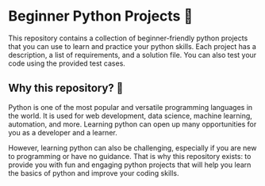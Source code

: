 
# Beginner Python Projects 🐍

This repository contains a collection of beginner-friendly python projects that you can use to learn and practice your python skills. Each project has a description, a list of requirements, and a solution file. You can also test your code using the provided test cases.

## Why this repository? 🤔

Python is one of the most popular and versatile programming languages in the world. It is used for web development, data science, machine learning, automation, and more. Learning python can open up many opportunities for you as a developer and a learner.

However, learning python can also be challenging, especially if you are new to programming or have no guidance. That is why this repository exists: to provide you with fun and engaging python projects that will help you learn the basics of python and improve your coding skills.

